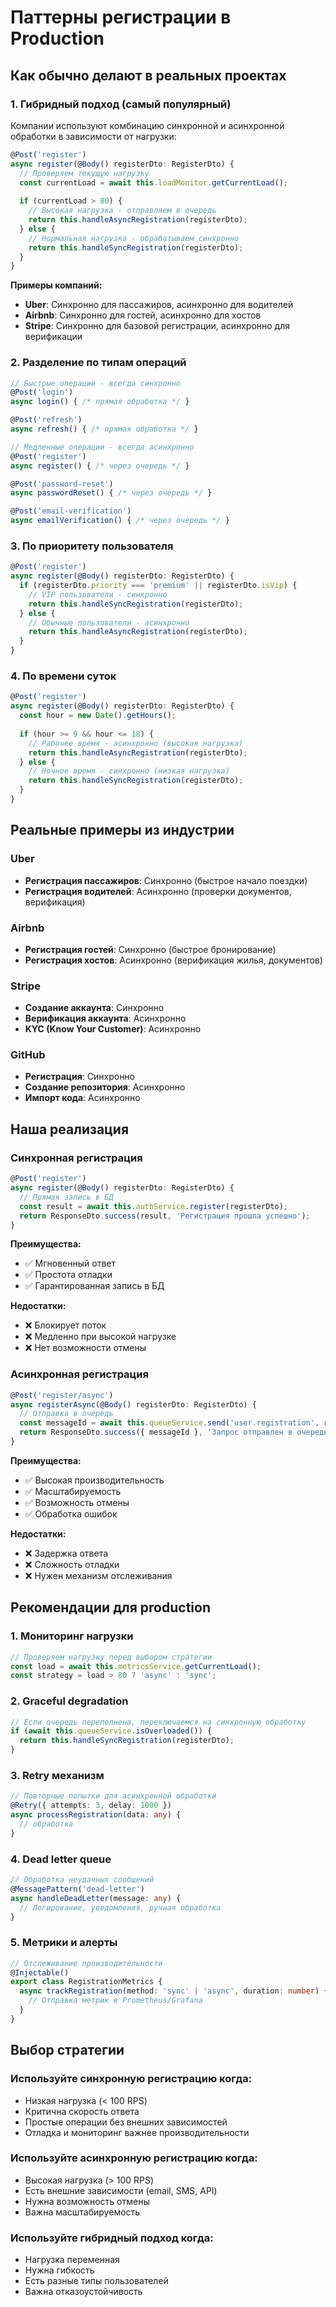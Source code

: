 # Паттерны регистрации в Production

## Как обычно делают в реальных проектах

### 1. **Гибридный подход (самый популярный)**

Компании используют комбинацию синхронной и асинхронной обработки в зависимости от нагрузки:

```typescript
@Post('register')
async register(@Body() registerDto: RegisterDto) {
  // Проверяем текущую нагрузку
  const currentLoad = await this.loadMonitor.getCurrentLoad();
  
  if (currentLoad > 80) {
    // Высокая нагрузка - отправляем в очередь
    return this.handleAsyncRegistration(registerDto);
  } else {
    // Нормальная нагрузка - обрабатываем синхронно
    return this.handleSyncRegistration(registerDto);
  }
}
```

**Примеры компаний:**
- **Uber**: Синхронно для пассажиров, асинхронно для водителей
- **Airbnb**: Синхронно для гостей, асинхронно для хостов
- **Stripe**: Синхронно для базовой регистрации, асинхронно для верификации

### 2. **Разделение по типам операций**

```typescript
// Быстрые операции - всегда синхронно
@Post('login')
async login() { /* прямая обработка */ }

@Post('refresh')
async refresh() { /* прямая обработка */ }

// Медленные операции - всегда асинхронно
@Post('register')
async register() { /* через очередь */ }

@Post('password-reset')
async passwordReset() { /* через очередь */ }

@Post('email-verification')
async emailVerification() { /* через очередь */ }
```

### 3. **По приоритету пользователя**

```typescript
@Post('register')
async register(@Body() registerDto: RegisterDto) {
  if (registerDto.priority === 'premium' || registerDto.isVip) {
    // VIP пользователи - синхронно
    return this.handleSyncRegistration(registerDto);
  } else {
    // Обычные пользователи - асинхронно
    return this.handleAsyncRegistration(registerDto);
  }
}
```

### 4. **По времени суток**

```typescript
@Post('register')
async register(@Body() registerDto: RegisterDto) {
  const hour = new Date().getHours();
  
  if (hour >= 9 && hour <= 18) {
    // Рабочее время - асинхронно (высокая нагрузка)
    return this.handleAsyncRegistration(registerDto);
  } else {
    // Ночное время - синхронно (низкая нагрузка)
    return this.handleSyncRegistration(registerDto);
  }
}
```

## Реальные примеры из индустрии

### **Uber**
- **Регистрация пассажиров**: Синхронно (быстрое начало поездки)
- **Регистрация водителей**: Асинхронно (проверки документов, верификация)

### **Airbnb**
- **Регистрация гостей**: Синхронно (быстрое бронирование)
- **Регистрация хостов**: Асинхронно (верификация жилья, документов)

### **Stripe**
- **Создание аккаунта**: Синхронно
- **Верификация аккаунта**: Асинхронно
- **KYC (Know Your Customer)**: Асинхронно

### **GitHub**
- **Регистрация**: Синхронно
- **Создание репозитория**: Асинхронно
- **Импорт кода**: Асинхронно

## Наша реализация

### Синхронная регистрация
```typescript
@Post('register')
async register(@Body() registerDto: RegisterDto) {
  // Прямая запись в БД
  const result = await this.authService.register(registerDto);
  return ResponseDto.success(result, 'Регистрация прошла успешно');
}
```

**Преимущества:**
- ✅ Мгновенный ответ
- ✅ Простота отладки
- ✅ Гарантированная запись в БД

**Недостатки:**
- ❌ Блокирует поток
- ❌ Медленно при высокой нагрузке
- ❌ Нет возможности отмены

### Асинхронная регистрация
```typescript
@Post('register/async')
async registerAsync(@Body() registerDto: RegisterDto) {
  // Отправка в очередь
  const messageId = await this.queueService.send('user.registration', registerDto);
  return ResponseDto.success({ messageId }, 'Запрос отправлен в очередь');
}
```

**Преимущества:**
- ✅ Высокая производительность
- ✅ Масштабируемость
- ✅ Возможность отмены
- ✅ Обработка ошибок

**Недостатки:**
- ❌ Задержка ответа
- ❌ Сложность отладки
- ❌ Нужен механизм отслеживания

## Рекомендации для production

### 1. **Мониторинг нагрузки**
```typescript
// Проверяем нагрузку перед выбором стратегии
const load = await this.metricsService.getCurrentLoad();
const strategy = load > 80 ? 'async' : 'sync';
```

### 2. **Graceful degradation**
```typescript
// Если очередь переполнена, переключаемся на синхронную обработку
if (await this.queueService.isOverloaded()) {
  return this.handleSyncRegistration(registerDto);
}
```

### 3. **Retry механизм**
```typescript
// Повторные попытки для асинхронной обработки
@Retry({ attempts: 3, delay: 1000 })
async processRegistration(data: any) {
  // обработка
}
```

### 4. **Dead letter queue**
```typescript
// Обработка неудачных сообщений
@MessagePattern('dead-letter')
async handleDeadLetter(message: any) {
  // Логирование, уведомления, ручная обработка
}
```

### 5. **Метрики и алерты**
```typescript
// Отслеживание производительности
@Injectable()
export class RegistrationMetrics {
  async trackRegistration(method: 'sync' | 'async', duration: number) {
    // Отправка метрик в Prometheus/Grafana
  }
}
```

## Выбор стратегии

### Используйте синхронную регистрацию когда:
- Низкая нагрузка (< 100 RPS)
- Критична скорость ответа
- Простые операции без внешних зависимостей
- Отладка и мониторинг важнее производительности

### Используйте асинхронную регистрацию когда:
- Высокая нагрузка (> 100 RPS)
- Есть внешние зависимости (email, SMS, API)
- Нужна возможность отмены
- Важна масштабируемость

### Используйте гибридный подход когда:
- Нагрузка переменная
- Нужна гибкость
- Есть разные типы пользователей
- Важна отказоустойчивость
